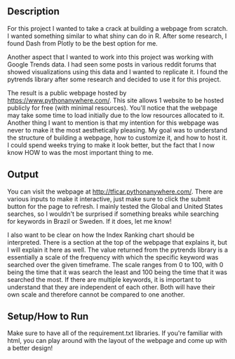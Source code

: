 ## Description
For this project I wanted to take a crack at building a webpage from scratch. I wanted something similar to what shiny can do in R. After some research, I found Dash from Plotly to be the best option for me.

Another aspect that I wanted to work into this project was working with Google Trends data. I had seen some posts in various reddit forums that showed visualizations using this data and I wanted to replicate it. I found the pytrends library after some research and decided to use it for this project.

The result is a public webpage hosted by https://www.pythonanywhere.com/. This site allows 1 website to be hosted publicly for free (with minimal resources). You'll notice that the webpage may take some time to load initially due to the low resources allocated to it. Another thing I want to mention is that my intention for this webpage was never to make it the most aesthetically pleasing. My goal was to understand the structure of building a webpage, how to customize it, and how to host it. I could spend weeks trying to make it look better, but the fact that I now know HOW to was the most important thing to me. 

## Output
You can visit the webpage at http://tficar.pythonanywhere.com/. There are various inputs to make it interactive, just make sure to click the submit button for the page to refresh. I mainly tested the Global and United States searches, so I wouldn't be surprised if something breaks while searching for keywords in Brazil or Sweden. If it does, let me know!

I also want to be clear on how the Index Ranking chart should be interpreted. There is a section at the top of the webpage that explains it, but I will explain it here as well. The value returned from the pytrends library is a essentially a scale of the frequency with which the specific keyword was searched over the given timeframe. The scale ranges from 0 to 100, with 0 being the time that it was search the least and 100 being the time that it was searched the most. If there are multiple keywords, it is important to understand that they are independent of each other. Both will have their own scale and therefore cannot be compared to one another.

## Setup/How to Run
Make sure to have all of the requirement.txt libraries. If you're familiar with html, you can play around with the layout of the webpage and come up with a better design!

